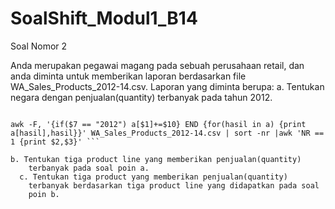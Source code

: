 # SoalShift_Modul1_B14


Soal Nomor 2

Anda merupakan pegawai magang pada sebuah perusahaan retail, dan anda diminta
untuk memberikan laporan berdasarkan file WA_Sales_Products_2012-14.csv.
Laporan yang diminta berupa:
  a. Tentukan negara dengan penjualan(quantity) terbanyak pada tahun
    2012.
```echo -e  "a:\n"

awk -F, '{if($7 == "2012") a[$1]+=$10} END {for(hasil in a) {print a[hasil],hasil}}' WA_Sales_Products_2012-14.csv | sort -nr |awk 'NR == 1 {print $2,$3}' ```

b. Tentukan tiga product line yang memberikan penjualan(quantity)
    terbanyak pada soal poin a.
  c. Tentukan tiga product yang memberikan penjualan(quantity)
    terbanyak berdasarkan tiga product line yang didapatkan pada soal
    poin b.
